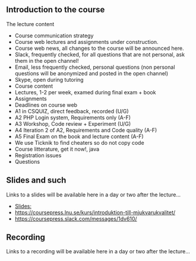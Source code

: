 ## Introduction to the course

The lecture content
* Course communication strategy
 * Course web lectures and assignments under construction.
 * Course web news, all changes to the course will be announced here.
 * Slack, frequently checked, for all questions that are not personal, ask them in the open channel!
 * Email, less frequently checked, personal questions (non personal questions will be anonymized and posted in the open channel)
 * Skype, open during tutoring
* Course content
 * Lectures, 1-2 per week, examed during final exam + book
 * Assignments
  * Deadlines on course web
  * A1 in CSQUIZ, direct feedback, recorded (U/G)
  * A2 PHP Login system, Requirements only (A-F)
  * A3 Workshop, Code review + Experiment (U/G)
  * A4 Iteration 2 of A2, Requirements and Code quality (A-F)
  * A5 Final Exam on the book and lecture content (A-F)
  * We use Ticknik to find cheaters so do not copy code
* Course litterature, get it now!, java 
* Registration issues
* Questions

## Slides and such
Links to a slides will be available here in a day or two after the lecture...
 * [Slides:](https://docs.google.com/presentation/d/152QhsHqQgJpRAbvaI07WIj-rW73O2M48UAL3x8T7bh4/edit?usp=sharing)
 * https://coursepress.lnu.se/kurs/introduktion-till-mjukvarukvalitet/
 * https://coursepress.slack.com/messages/1dv610/

## Recording
Links to a recording will be available here in a day or two after the lecture...

